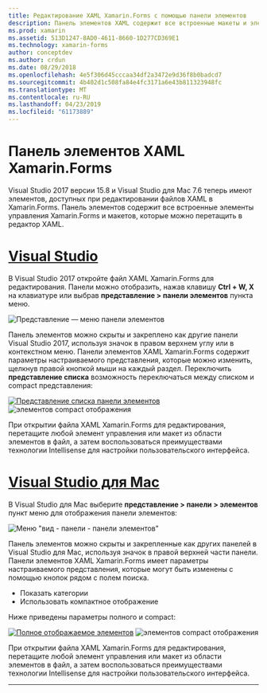 ```yaml
---
title: Редактирование XAML Xamarin.Forms с помощью панели элементов
description: Панель элементов XAML содержит все встроенные макеты и элементов управления, которые можно перетащить напрямую в открытый файл XAML.
ms.prod: xamarin
ms.assetid: 513D1247-8AD0-4611-8660-1D277CD369E1
ms.technology: xamarin-forms
author: conceptdev
ms.author: crdun
ms.date: 08/29/2018
ms.openlocfilehash: 4e5f306d45cccaa34df2a3472e9d36f8b0badcd7
ms.sourcegitcommit: 4b402d1c508fa84e4fc3171a6e43b811323948fc
ms.translationtype: MT
ms.contentlocale: ru-RU
ms.lasthandoff: 04/23/2019
ms.locfileid: "61173889"
---
```

# <a name="xamarinforms-xaml-toolbox"></a>Панель элементов XAML Xamarin.Forms

Visual Studio 2017 версии 15.8 и Visual Studio для Mac 7.6 теперь имеют элементов, доступных при редактировании файлов XAML в Xamarin.Forms. Панель элементов содержит все встроенные элементы управления Xamarin.Forms и макетов, которые можно перетащить в редактор XAML.

# <a name="visual-studiotabwindows"></a>[Visual Studio](#tab/windows)

В Visual Studio 2017 откройте файл XAML Xamarin.Forms для редактирования. Панели можно отобразить, нажав клавишу **Ctrl + W, X** на клавиатуре или выбрав **представление > панели элементов** пункта меню.

![Представление — меню панели элементов](toolbox-images/win-view-menu.png)

Панель элементов можно скрыты и закреплено как другие панели Visual Studio 2017, используя значок в правом верхнем углу или в контекстном меню. Панели элементов XAML Xamarin.Forms содержит параметры настраиваемого представления, которые можно изменить, щелкнув правой кнопкой мыши на каждый раздел. Переключить **представление списка** возможность переключаться между списком и compact представления:

[![Представление списка панели элементов](toolbox-images/win-full-display-sml.png)](toolbox-images/win-full-display.png#lightbox) ![элементов compact отображения](toolbox-images/win-compact-display.png)

При открытии файла XAML Xamarin.Forms для редактирования, перетащите любой элемент управления или макет из области элементов в файл, а затем воспользоваться преимуществами технологии Intellisense для настройки пользовательского интерфейса.

# <a name="visual-studio-for-mactabmacos"></a>[Visual Studio для Mac](#tab/macos)

В Visual Studio для Mac выберите **представление > панели > элементов** пункт меню для отображения панели элементов:

![Меню "вид - панели - панели элементов"](toolbox-images/mac-view-menu.png)

Панель элементов можно скрыты и закрепленные как других панелей в Visual Studio для Mac, используя значок в правой верхней части панели. Панели элементов XAML Xamarin.Forms имеет параметры настраиваемого представления, которые могут быть изменены с помощью кнопок рядом с полем поиска.

- Показать категории
- Использовать компактное отображение

Ниже приведены параметры полного и compact:

[![Полное отображаемое элементов](toolbox-images/mac-full-display-sml.png)](toolbox-images/mac-full-display.png#lightbox) ![элементов compact отображения](toolbox-images/mac-compact-display.png)

При открытии файла XAML Xamarin.Forms для редактирования, перетащите любой элемент управления или макет из области элементов в файл, а затем воспользоваться преимуществами технологии Intellisense для настройки пользовательского интерфейса.

-----
